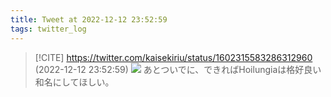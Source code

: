 ```yaml
---
title: Tweet at 2022-12-12 23:52:59
tags: twitter_log
---
```


> [!CITE] https://twitter.com/kaisekiriu/status/1602315583286312960 (2022-12-12 23:52:59)
> ![](https://twitter.com/kaisekiriu/status/1602315583286312960)
> あとついでに、できればHoilungiaは格好良い和名にしてほしい。
